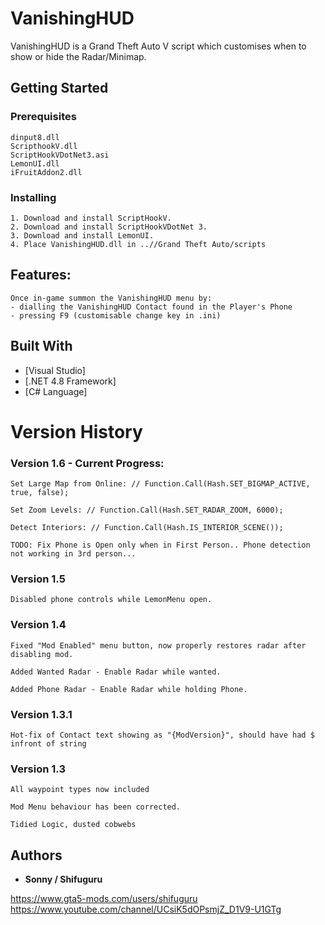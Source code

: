 # VanishingHUD

VanishingHUD is a Grand Theft Auto V script which customises when to show or hide the Radar/Minimap. 

## Getting Started

### Prerequisites
```
dinput8.dll
ScripthookV.dll
ScriptHookVDotNet3.asi
LemonUI.dll
iFruitAddon2.dll
```

### Installing
```
1. Download and install ScriptHookV.
2. Download and install ScriptHookVDotNet 3.
3. Download and install LemonUI.
4. Place VanishingHUD.dll in ..//Grand Theft Auto/scripts
```

## Features: 
```
Once in-game summon the VanishingHUD menu by:
- dialling the VanishingHUD Contact found in the Player's Phone
- pressing F9 (customisable change key in .ini)
```

## Built With

* [Visual Studio]
* [.NET 4.8 Framework]
* [C# Language]

# Version History

### Version 1.6 - Current Progress: 
```
Set Large Map from Online: // Function.Call(Hash.SET_BIGMAP_ACTIVE, true, false);

Set Zoom Levels: // Function.Call(Hash.SET_RADAR_ZOOM, 6000);

Detect Interiors: // Function.Call(Hash.IS_INTERIOR_SCENE());

TODO: Fix Phone is Open only when in First Person.. Phone detection not working in 3rd person... 
```


### Version 1.5
```
Disabled phone controls while LemonMenu open. 
```


### Version 1.4 
```
Fixed "Mod Enabled" menu button, now properly restores radar after disabling mod. 

Added Wanted Radar - Enable Radar while wanted.

Added Phone Radar - Enable Radar while holding Phone.
```
 
### Version 1.3.1 
```
Hot-fix of Contact text showing as "{ModVersion}", should have had $ infront of string
```

### Version 1.3
```
All waypoint types now included 

Mod Menu behaviour has been corrected. 

Tidied Logic, dusted cobwebs 
```

## Authors

* **Sonny / Shifuguru**

https://www.gta5-mods.com/users/shifuguru
https://www.youtube.com/channel/UCsiK5dOPsmjZ_D1V9-U1GTg




